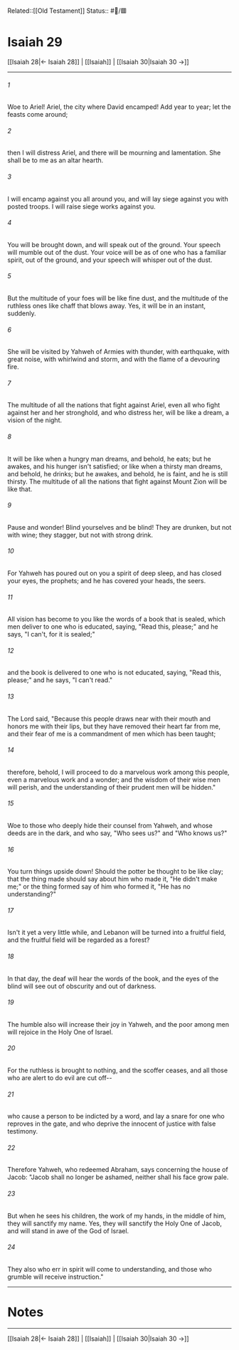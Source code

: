 Related::[[Old Testament]]
Status:: #📖/🟥
# Isaiah 29

[[Isaiah 28|← Isaiah 28]] | [[Isaiah]] | [[Isaiah 30|Isaiah 30 →]]
***



###### 1 
Woe to Ariel! Ariel, the city where David encamped! Add year to year; let the feasts come around; 

###### 2 
then I will distress Ariel, and there will be mourning and lamentation. She shall be to me as an altar hearth. 

###### 3 
I will encamp against you all around you, and will lay siege against you with posted troops. I will raise siege works against you. 

###### 4 
You will be brought down, and will speak out of the ground. Your speech will mumble out of the dust. Your voice will be as of one who has a familiar spirit, out of the ground, and your speech will whisper out of the dust. 

###### 5 
But the multitude of your foes will be like fine dust, and the multitude of the ruthless ones like chaff that blows away. Yes, it will be in an instant, suddenly. 

###### 6 
She will be visited by Yahweh of Armies with thunder, with earthquake, with great noise, with whirlwind and storm, and with the flame of a devouring fire. 

###### 7 
The multitude of all the nations that fight against Ariel, even all who fight against her and her stronghold, and who distress her, will be like a dream, a vision of the night. 

###### 8 
It will be like when a hungry man dreams, and behold, he eats; but he awakes, and his hunger isn't satisfied; or like when a thirsty man dreams, and behold, he drinks; but he awakes, and behold, he is faint, and he is still thirsty. The multitude of all the nations that fight against Mount Zion will be like that. 

###### 9 
Pause and wonder! Blind yourselves and be blind! They are drunken, but not with wine; they stagger, but not with strong drink. 

###### 10 
For Yahweh has poured out on you a spirit of deep sleep, and has closed your eyes, the prophets; and he has covered your heads, the seers. 

###### 11 
All vision has become to you like the words of a book that is sealed, which men deliver to one who is educated, saying, "Read this, please;" and he says, "I can't, for it is sealed;" 

###### 12 
and the book is delivered to one who is not educated, saying, "Read this, please;" and he says, "I can't read." 

###### 13 
The Lord said, "Because this people draws near with their mouth and honors me with their lips, but they have removed their heart far from me, and their fear of me is a commandment of men which has been taught; 

###### 14 
therefore, behold, I will proceed to do a marvelous work among this people, even a marvelous work and a wonder; and the wisdom of their wise men will perish, and the understanding of their prudent men will be hidden." 

###### 15 
Woe to those who deeply hide their counsel from Yahweh, and whose deeds are in the dark, and who say, "Who sees us?" and "Who knows us?" 

###### 16 
You turn things upside down! Should the potter be thought to be like clay; that the thing made should say about him who made it, "He didn't make me;" or the thing formed say of him who formed it, "He has no understanding?" 

###### 17 
Isn't it yet a very little while, and Lebanon will be turned into a fruitful field, and the fruitful field will be regarded as a forest? 

###### 18 
In that day, the deaf will hear the words of the book, and the eyes of the blind will see out of obscurity and out of darkness. 

###### 19 
The humble also will increase their joy in Yahweh, and the poor among men will rejoice in the Holy One of Israel. 

###### 20 
For the ruthless is brought to nothing, and the scoffer ceases, and all those who are alert to do evil are cut off-- 

###### 21 
who cause a person to be indicted by a word, and lay a snare for one who reproves in the gate, and who deprive the innocent of justice with false testimony. 

###### 22 
Therefore Yahweh, who redeemed Abraham, says concerning the house of Jacob: "Jacob shall no longer be ashamed, neither shall his face grow pale. 

###### 23 
But when he sees his children, the work of my hands, in the middle of him, they will sanctify my name. Yes, they will sanctify the Holy One of Jacob, and will stand in awe of the God of Israel. 

###### 24 
They also who err in spirit will come to understanding, and those who grumble will receive instruction."

---
# Notes


***
[[Isaiah 28|← Isaiah 28]] | [[Isaiah]] | [[Isaiah 30|Isaiah 30 →]]
